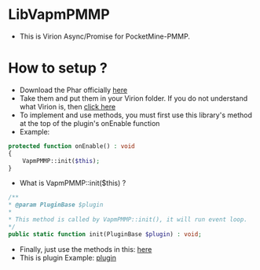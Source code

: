 # LibVapmPMMP
- This is Virion Async/Promise for PocketMine-PMMP.

# How to setup ?
- Download the Phar officially [here](https://poggit.pmmp.io/ci/VennDev/LibVapmPMMP/LibVapmPMMP)
- Take them and put them in your Virion folder. If you do not understand what Virion is, then [click here](https://poggit.pmmp.io/p/DEVirion/1.2.8)
- To implement and use methods, you must first use this library's method at the top of the plugin's onEnable function
- Example:
```php
protected function onEnable() : void
{
    VapmPMMP::init($this);
}
```
- What is VapmPMMP::init($this) ?
```php
/**
* @param PluginBase $plugin
*
* This method is called by VapmPMMP::init(), it will run event loop.
*/
public static function init(PluginBase $plugin) : void;
```
- Finally, just use the methods in this: [here](https://github.com/VennDev/Vapm/blob/main/README.md)
- This is plugin Example: [plugin](https://github.com/VennDev/SimplifyLibasynql/tree/main/Examples/Test)
